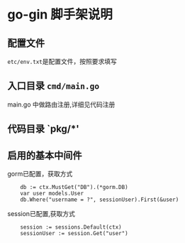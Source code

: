 # go-gin 脚手架说明

## 配置文件

`etc/env.txt`是配置文件，按照要求填写

## 入口目录 `cmd/main.go`

main.go 中做路由注册,详细见代码注册

## 代码目录 `pkg/*'


## 启用的基本中间件

gorm已配置，获取方式

```
	db := ctx.MustGet("DB").(*gorm.DB)
	var user models.User
	db.Where("username = ?", sessionUser).First(&user)
```

session已配置,获取方式

```
	session := sessions.Default(ctx)
	sessionUser := session.Get("user")
```

